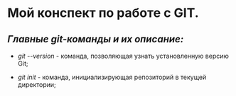  # **Мой конспект по работе с GIT.**

## *Главные git-команды и их описание:*

* *git --version* - команда, позволяющая узнать установленную версию Git;

* *git init* - команда, инициализирующая репозиторий в текущей директории;